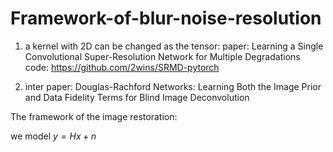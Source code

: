 # Framework-of-blur-noise-resolution

1. a kernel with 2D can be changed as the tensor:
paper: Learning a Single Convolutional Super-Resolution Network for Multiple Degradations
code: https://github.com/2wins/SRMD-pytorch

2. inter 
paper: Douglas-Rachford Networks: Learning Both the Image Prior and Data Fidelity Terms for Blind Image Deconvolution


The framework of the image restoration:

we model $y=Hx+n$
